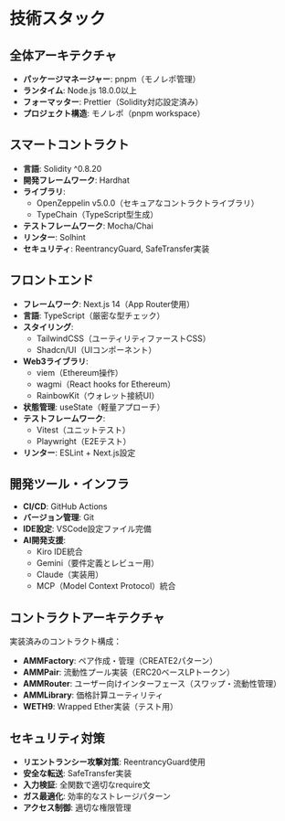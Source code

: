 # 技術スタック

## 全体アーキテクチャ

- **パッケージマネージャー**: pnpm（モノレポ管理）
- **ランタイム**: Node.js 18.0.0以上
- **フォーマッター**: Prettier（Solidity対応設定済み）
- **プロジェクト構造**: モノレポ（pnpm workspace）

## スマートコントラクト

- **言語**: Solidity ^0.8.20
- **開発フレームワーク**: Hardhat
- **ライブラリ**:
  - OpenZeppelin v5.0.0（セキュアなコントラクトライブラリ）
  - TypeChain（TypeScript型生成）
- **テストフレームワーク**: Mocha/Chai
- **リンター**: Solhint
- **セキュリティ**: ReentrancyGuard, SafeTransfer実装

## フロントエンド

- **フレームワーク**: Next.js 14（App Router使用）
- **言語**: TypeScript（厳密な型チェック）
- **スタイリング**:
  - TailwindCSS（ユーティリティファーストCSS）
  - Shadcn/UI（UIコンポーネント）
- **Web3ライブラリ**:
  - viem（Ethereum操作）
  - wagmi（React hooks for Ethereum）
  - RainbowKit（ウォレット接続UI）
- **状態管理**: useState（軽量アプローチ）
- **テストフレームワーク**:
  - Vitest（ユニットテスト）
  - Playwright（E2Eテスト）
- **リンター**: ESLint + Next.js設定

## 開発ツール・インフラ

- **CI/CD**: GitHub Actions
- **バージョン管理**: Git
- **IDE設定**: VSCode設定ファイル完備
- **AI開発支援**:
  - Kiro IDE統合
  - Gemini（要件定義とレビュー用）
  - Claude（実装用）
  - MCP（Model Context Protocol）統合

## コントラクトアーキテクチャ

実装済みのコントラクト構成：

- **AMMFactory**: ペア作成・管理（CREATE2パターン）
- **AMMPair**: 流動性プール実装（ERC20ベースLPトークン）
- **AMMRouter**: ユーザー向けインターフェース（スワップ・流動性管理）
- **AMMLibrary**: 価格計算ユーティリティ
- **WETH9**: Wrapped Ether実装（テスト用）

## セキュリティ対策

- **リエントランシー攻撃対策**: ReentrancyGuard使用
- **安全な転送**: SafeTransfer実装
- **入力検証**: 全関数で適切なrequire文
- **ガス最適化**: 効率的なストレージパターン
- **アクセス制御**: 適切な権限管理
